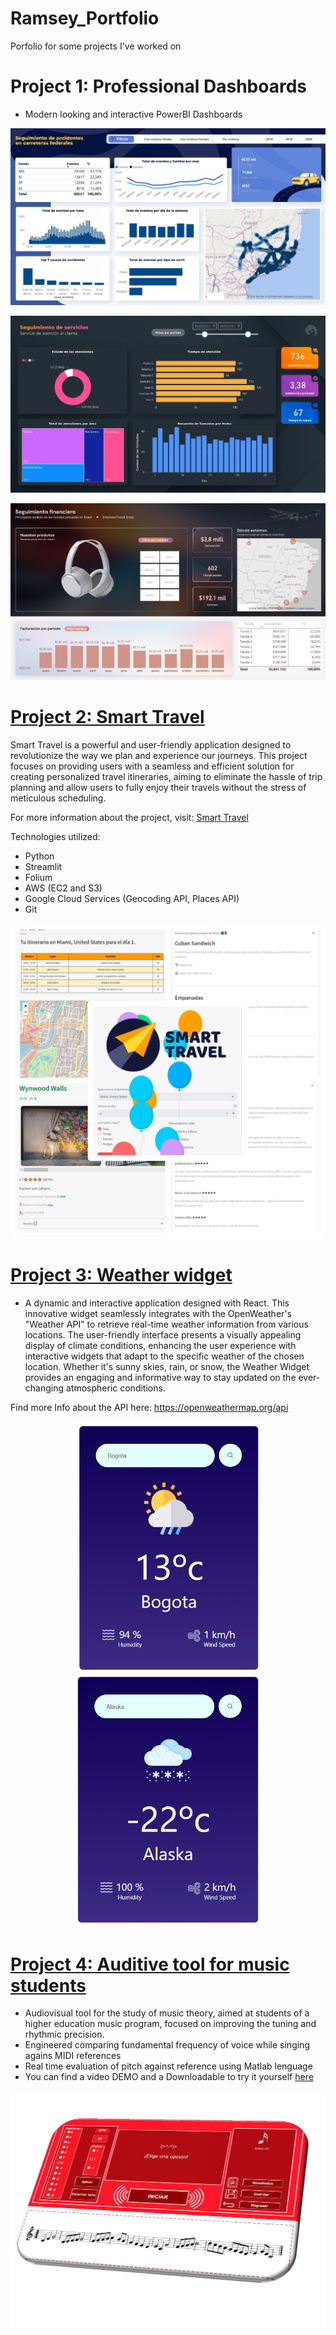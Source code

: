 # Ramsey_Portfolio
Porfolio for some projects I've worked on

# Project 1: Professional Dashboards
* Modern looking and interactive PowerBI Dashboards

![](https://github.com/Ramsey94/Ramsey_Portfolio/blob/main/images/accidentes_transito_power_bi.jpg)

![](https://github.com/Ramsey94/Ramsey_Portfolio/blob/main/images/servicio_al_cliente_power_bi.jpg)

![](https://github.com/Ramsey94/Ramsey_Portfolio/blob/main/images/ventas_power_bi.jpg)

# [Project 2: Smart Travel](https://github.com/dbolivar9/SmartTravel)
Smart Travel is a powerful and user-friendly application designed to revolutionize the way we plan and experience our journeys. This project focuses on providing users with a seamless and efficient solution for creating personalized travel itineraries, aiming to eliminate the hassle of trip planning and allow users to fully enjoy their travels without the stress of meticulous scheduling.

For more information about the project, visit: [Smart Travel](https://smarttravel.world/)

Technologies utilized:

* Python
* Streamlit
* Folium
* AWS (EC2 and S3)
* Google Cloud Services (Geocoding API, Places API)
* Git

![](https://github.com/Ramsey94/Ramsey_Portfolio/blob/main/images/st_collage.png)

# [Project 3: Weather widget ](https://github.com/Ramsey94/weather_widget)
* A dynamic and interactive application designed with React. This innovative widget seamlessly integrates with the OpenWeather's "Weather API" to retrieve real-time weather information from various locations. The user-friendly interface presents a visually appealing display of climate conditions, enhancing the user experience with interactive widgets that adapt to the specific weather of the chosen location. Whether it's sunny skies, rain, or snow, the Weather Widget provides an engaging and informative way to stay updated on the ever-changing atmospheric conditions.

Find more Info about the API here: https://openweathermap.org/api

<div align="center">
  <img src="https://github.com/Ramsey94/Ramsey_Portfolio/blob/main/images/app_clima_cloudy.png" alt="App Clima Cloudy" width="300"/>
  <img src="https://github.com/Ramsey94/Ramsey_Portfolio/blob/main/images/app_clima_snow.png" alt="App Clima Snow" width="300"/>
</div>

# [Project 4: Auditive tool for music students](https://github.com/Ramsey94/SingIt)
* Audiovisual tool for the study of music theory, aimed at students of a higher education music program, focused on improving the tuning and rhythmic precision.
* Engineered comparing fundamental frequency of voice while singing agains MIDI references
* Real time evaluation of pitch against reference using Matlab lenguage
* You can find a video DEMO and a Downloadable to try it yourself [here](https://www.youtube.com/watch?v=XRWKA-95zCw&ab_channel=_Darkny_)

![](https://github.com/Ramsey94/Ramsey_Portfolio/blob/main/images/SingItFrontView.png)





